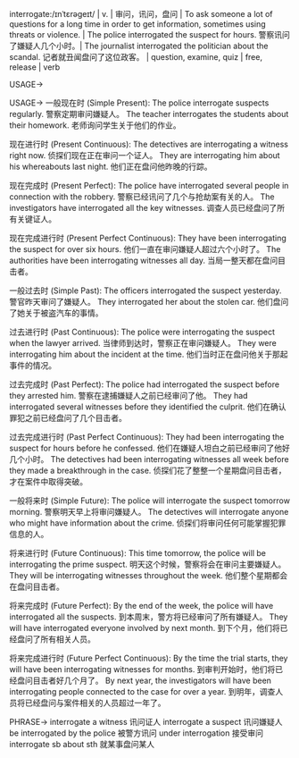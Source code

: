 interrogate:/ɪnˈtɛrəɡeɪt/ | v. | 审问，讯问，盘问 | To ask someone a lot of questions for a long time in order to get information, sometimes using threats or violence. | The police interrogated the suspect for hours. 警察讯问了嫌疑人几个小时。|  The journalist interrogated the politician about the scandal. 记者就丑闻盘问了这位政客。 | question, examine, quiz |  free, release | verb

USAGE->

USAGE->
一般现在时 (Simple Present):
The police interrogate suspects regularly. 警察定期审问嫌疑人。
The teacher interrogates the students about their homework. 老师询问学生关于他们的作业。

现在进行时 (Present Continuous):
The detectives are interrogating a witness right now.  侦探们现在正在审问一个证人。
They are interrogating him about his whereabouts last night. 他们正在盘问他昨晚的行踪。

现在完成时 (Present Perfect):
The police have interrogated several people in connection with the robbery.  警察已经讯问了几个与抢劫案有关的人。
The investigators have interrogated all the key witnesses. 调查人员已经盘问了所有关键证人。


现在完成进行时 (Present Perfect Continuous):
They have been interrogating the suspect for over six hours. 他们一直在审问嫌疑人超过六个小时了。
The authorities have been interrogating witnesses all day. 当局一整天都在盘问目击者。

一般过去时 (Simple Past):
The officers interrogated the suspect yesterday. 警官昨天审问了嫌疑人。
They interrogated her about the stolen car. 他们盘问了她关于被盗汽车的事情。


过去进行时 (Past Continuous):
The police were interrogating the suspect when the lawyer arrived. 当律师到达时，警察正在审问嫌疑人。
They were interrogating him about the incident at the time. 他们当时正在盘问他关于那起事件的情况。

过去完成时 (Past Perfect):
The police had interrogated the suspect before they arrested him. 警察在逮捕嫌疑人之前已经审问了他。
They had interrogated several witnesses before they identified the culprit. 他们在确认罪犯之前已经盘问了几个目击者。


过去完成进行时 (Past Perfect Continuous):
They had been interrogating the suspect for hours before he confessed.  他们在嫌疑人坦白之前已经审问了他好几个小时。
The detectives had been interrogating witnesses all week before they made a breakthrough in the case.  侦探们花了整整一个星期盘问目击者，才在案件中取得突破。

一般将来时 (Simple Future):
The police will interrogate the suspect tomorrow morning. 警察明天早上将审问嫌疑人。
The detectives will interrogate anyone who might have information about the crime.  侦探们将审问任何可能掌握犯罪信息的人。


将来进行时 (Future Continuous):
This time tomorrow, the police will be interrogating the prime suspect. 明天这个时候，警察将会在审问主要嫌疑人。
They will be interrogating witnesses throughout the week.  他们整个星期都会在盘问目击者。

将来完成时 (Future Perfect):
By the end of the week, the police will have interrogated all the suspects. 到本周末，警方将已经审问了所有嫌疑人。
They will have interrogated everyone involved by next month.  到下个月，他们将已经盘问了所有相关人员。


将来完成进行时 (Future Perfect Continuous):
By the time the trial starts, they will have been interrogating witnesses for months.  到审判开始时，他们将已经盘问目击者好几个月了。
By next year, the investigators will have been interrogating people connected to the case for over a year.  到明年，调查人员将已经盘问与案件相关的人员超过一年了。


PHRASE->
interrogate a witness  讯问证人
interrogate a suspect  讯问嫌疑人
be interrogated by the police  被警方讯问
under interrogation  接受审问
interrogate sb about sth  就某事盘问某人

